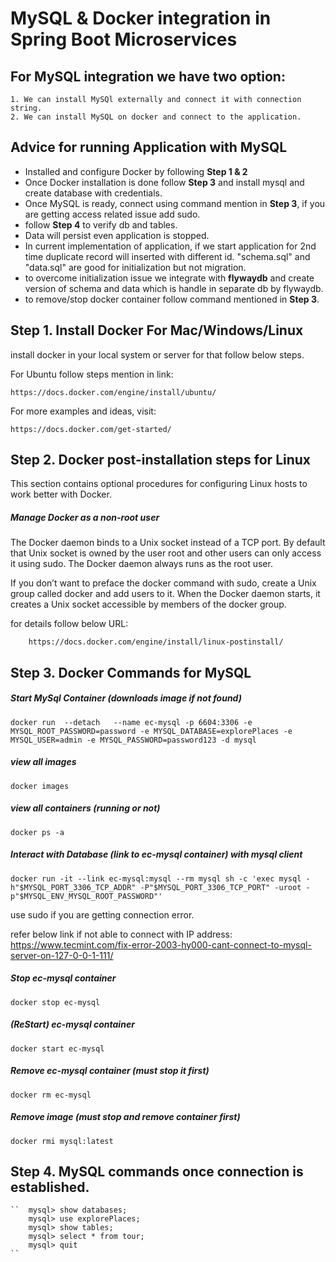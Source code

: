 # MySQL & Docker integration in Spring Boot Microservices


## For MySQL integration we have two option:
	1. We can install MySQl externally and connect it with connection string.
	2. We can install MySQL on docker and connect to the application. 


## Advice for running Application with MySQL	
	
- Installed and configure Docker by following **Step 1 & 2**
- Once Docker installation is done follow **Step 3** and install mysql and create database with credentials.
- Once MySQL is ready, connect using command mention in **Step 3**, if you are getting access related issue add sudo.
- follow **Step 4** to verify db and tables.
- Data will persist even application is stopped. 
- In current implementation of application, if we start application for 2nd time duplicate record will inserted with different id. 
	"schema.sql" and "data.sql" are good for initialization but not migration.
- to overcome initialization issue we integrate with **flywaydb** and create version of schema and data which is handle in separate db by flywaydb.
- to remove/stop docker container follow command mentioned in **Step 3**.


## Step 1. Install Docker For Mac/Windows/Linux
install docker in your local system or server for that follow below steps.

For Ubuntu follow steps mention in link: 
		
	https://docs.docker.com/engine/install/ubuntu/

For more examples and ideas, visit:
	
	https://docs.docker.com/get-started/


## Step 2. Docker post-installation steps for Linux

This section contains optional procedures for configuring Linux hosts to work better with Docker.

##### Manage Docker as a non-root user
The Docker daemon binds to a Unix socket instead of a TCP port. By default that Unix socket is owned by the user root and other users can only access it using sudo. The Docker daemon always runs as the root user.

If you don’t want to preface the docker command with sudo, create a Unix group called docker and add users to it. When the Docker daemon starts, it creates a Unix socket accessible by members of the docker group.

for details follow below URL:

		https://docs.docker.com/engine/install/linux-postinstall/	




## Step 3. Docker Commands for MySQL
##### Start MySql Container (downloads image if not found)
``
docker run  --detach   --name ec-mysql -p 6604:3306 -e MYSQL_ROOT_PASSWORD=password -e MYSQL_DATABASE=explorePlaces -e MYSQL_USER=admin -e MYSQL_PASSWORD=password123 -d mysql
``

##### view all images
``
docker images
``

##### view all containers (running or not)
``
docker ps -a
``
##### Interact with Database (link to ec-mysql container) with mysql client
``
docker run -it --link ec-mysql:mysql --rm mysql sh -c 'exec mysql -h"$MYSQL_PORT_3306_TCP_ADDR" -P"$MYSQL_PORT_3306_TCP_PORT" -uroot -p"$MYSQL_ENV_MYSQL_ROOT_PASSWORD"'
``

use sudo if you are getting connection error.

refer below link if not able to connect with IP address: 
	https://www.tecmint.com/fix-error-2003-hy000-cant-connect-to-mysql-server-on-127-0-0-1-111/


##### Stop ec-mysql container
``
docker stop ec-mysql
``
##### (ReStart) ec-mysql container
``
docker start ec-mysql
``
##### Remove ec-mysql container (must stop it first)
``
docker rm ec-mysql
``
##### Remove image (must stop and remove container first)
``
docker rmi mysql:latest
``

## Step 4. MySQL commands once connection is established.

	``	mysql> show databases;
		mysql> use explorePlaces;
		mysql> show tables;
		mysql> select * from tour;
		mysql> quit
	``
